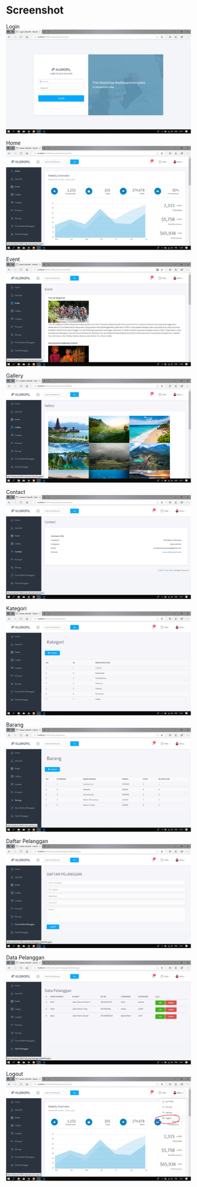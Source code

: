 # Screenshot
Login ![alt text](https://github.com/Alfian29/Praktikum7/blob/master/SSLogin/login.png)

Home ![alt text](https://github.com/Alfian29/Praktikum7/blob/master/SSLogin/home.png)

Event ![alt text](https://github.com/Alfian29/Praktikum7/blob/master/SSLogin/event.png)

Gallery ![alt text](https://github.com/Alfian29/Praktikum7/blob/master/SSLogin/gallery.png)

Contact ![alt text](https://github.com/Alfian29/Praktikum7/blob/master/SSLogin/contact.png)

Kategori ![alt text](https://github.com/Alfian29/Praktikum7/blob/master/SSLogin/kategori.png)

Barang ![alt text](https://github.com/Alfian29/Praktikum7/blob/master/SSLogin/barang.png)

Daftar Pelanggan ![alt text](https://github.com/Alfian29/Praktikum7/blob/master/SSLogin/daftarpelanggan.png)

Data Pelanggan ![alt text](https://github.com/Alfian29/Praktikum7/blob/master/SSLogin/datapelanggan.png)

Logout ![alt text](https://github.com/Alfian29/Praktikum7/blob/master/SSLogin/logout.png)
